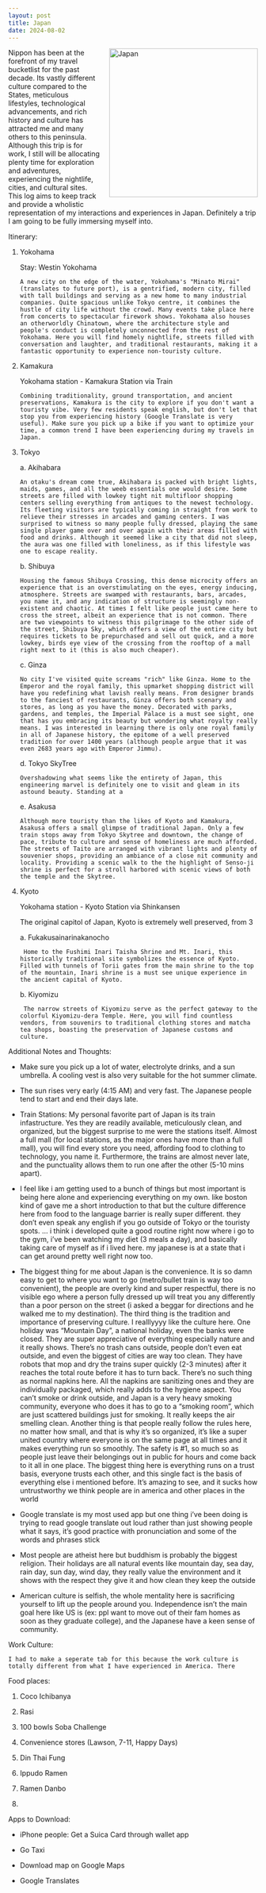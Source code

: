 ```yaml
---
layout: post
title: Japan
date: 2024-08-02
---
```


<div style="float: right; margin-left: 1rem; margin-bottom: 1rem;">
  <img src="/Pictures/Kyoto.jpg" alt="Japan" width="300" />
</div>

Nippon has been at the forefront of my travel bucketlist for the past decade. Its vastly different culture compared to the States, meticulous lifestyles, technological advancements, and rich history and culture has attracted me and many others to this peninsula. Although this trip is for work, I still will be allocating plenty time for exploration and adventures, experiencing the nightlife, cities, and cultural sites. This log aims to keep track and provide a wholistic representation of my interactions and experiences in Japan. Definitely a trip I am going to be fully immersing myself into. 

Itinerary:

 1. Yokohama

    Stay: Westin Yokohama
    
        A new city on the edge of the water, Yokohama's "Minato Mirai" (translates to future port), is a gentrified, modern city, filled with tall buildings and serving as a new home to many industrial companies. Quite spacious unlike Tokyo centre, it combines the hustle of city life without the crowd. Many events take place here from concerts to spectacular firework shows. Yokohama also houses an otherworldly Chinatown, where the architecture style and people's conduct is completely unconnected from the rest of Yokohama. Here you will find homely nightlife, streets filled with conversation and laughter, and traditional restaurants, making it a fantastic opportunity to experience non-touristy culture.

2.  Kamakura

    Yokohama station - Kamakura Station via Train

        Combining traditionality, ground transportation, and ancient preservations, Kamakura is the city to explore if you don't want a touristy vibe. Very few residents speak english, but don't let that stop you from experiencing history (Google Translate is very useful). Make sure you pick up a bike if you want to optimize your time, a common trend I have been experiencing during my travels in Japan.  

3.  Tokyo

    a. Akihabara

        An otaku's dream come true, Akihabara is packed with bright lights, maids, games, and all the weeb essentials one would desire. Some streets are filled with lowkey tight nit multifloor shopping centers selling everything from antiques to the newest technology. Its fleeting visitors are typically coming in straight from work to relieve their stresses in arcades and gaming centers. I was surprised to witness so many people fully dressed, playing the same single player game over and over again with their areas filled with food and drinks. Although it seemed like a city that did not sleep, the aura was one filled with loneliness, as if this lifestyle was one to escape reality. 

    b. Shibuya

        Housing the famous Shibuya Crossing, this dense microcity offers an experience that is an overstimulating on the eyes, energy inducing, atmosphere. Streets are swamped with restaurants, bars, arcades, you name it, and any indication of structure is seemingly non-existent and chaotic. At times I felt like people just came here to cross the street, albeit an experience that is not common. There are two viewpoints to witness this pilgrimage to the other side of the street, Shibuya Sky, which offers a view of the entire city but requires tickets to be prepurchased and sell out quick, and a more lowkey, birds eye view of the crossing from the rooftop of a mall right next to it (this is also much cheaper).

    c. Ginza
    
        No city I've visited quite screams "rich" like Ginza. Home to the Emperor and the royal family, this upmarket shopping district will have you redefining what lavish really means. From designer brands to the fanciest of restaurants, Ginza offers both scenary and stores, as long as you have the money. Decorated with parks, gardens, and temples, the Imperial Palace is a must see sight, one that has you embracing its beauty but wondering what royalty really means. I was interested in learning there is only one royal family in all of Japanese history, the epitome of a well preserved tradition for over 1400 years (although people argue that it was even 2683 years ago with Emperor Jimmu).

    d. Tokyo SkyTree

        Overshadowing what seems like the entirety of Japan, this engineering marvel is definitely one to visit and gleam in its astound beauty. Standing at a 

    e. Asakusa

        Although more touristy than the likes of Kyoto and Kamakura, Asakusa offers a small glimpse of traditional Japan. Only a few train stops away from Tokyo Skytree and downtown, the change of pace, tribute to culture and sense of homeliness are much afforded. The streets of Taito are arranged with vibrant lights and plenty of souvenier shops, providing an ambiance of a close nit community and locality. Providing a scenic walk to the the highlight of Senso-ji shrine is perfect for a stroll harbored with scenic views of both the temple and the Skytree. 

4. Kyoto
    
    Yokohama station - Kyoto Station via Shinkansen

    The original capitol of Japan, Kyoto is extremely well preserved, from 3

    a. Fukakusainarinakanocho

        Home to the Fushimi Inari Taisha Shrine and Mt. Inari, this historically traditional site symbolizes the essence of Kyoto. Filled with tunnels of Torii gates from the main shrine to the top of the mountain, Inari shrine is a must see unique experience in the ancient capital of Kyoto.

    b. Kiyomizu

        The narrow streets of Kiyomizu serve as the perfect gateway to the colorful Kiyomizu-dera Temple. Here, you will find countless vendors, from souvenirs to traditional clothing stores and matcha tea shops, boasting the preservation of Japanese customs and culture. 

Additional Notes and Thoughts:

- Make sure you pick up a lot of water, electrolyte drinks, and a sun umbrella. A cooling vest is also very suitable for the hot summer climate. 

- The sun rises very early (4:15 AM) and very fast. The Japanese people tend to start and end their days late.

- Train Stations: My personal favorite part of Japan is its train infastructure. Yes they are readily available, meticulously clean, and organized, but the biggest surprise to me were the stations itself. Almost a full mall (for local stations, as the major ones have more than a full mall), you will find every store you need, affording food to clothing to technology, you name it. Furthermore, the trains are almost never late, and the punctuality allows them to run one after the other (5-10 mins apart).

- I feel like i am getting used to a bunch of things but most important is being here alone and experiencing everything on my own. like boston kind of gave me a short introduction to that but the culture difference here from food to the language barrier is really super different. they don’t even speak any english if you go outside of Tokyo or the touristy spots. … i think i developed quite a good routine right now where i go to the gym, i’ve been watching my diet (3 meals a day), and basically taking care of myself as if i lived here. my japanese is at a state that i can get around pretty well right now too. 

- The biggest thing for me about Japan is the convenience. It is so damn easy to get to where you want to go (metro/bullet train is way too convenient), the people are overly kind and super respectful, there is no visible ego where a person fully dressed up will treat you any differently than a poor person on the street (i asked a beggar for directions and he walked me to my destination). The third thing is the tradition and importance of preserving culture. I realllyyyy like the culture here. One holiday was “Mountain Day”, a national holiday, even the banks were closed. They are super appreciative of everything especially nature and it really shows. There’s no trash cans outside, people don’t even eat outside, and even the biggest of cities are way too clean. They have robots that mop and dry the trains super quickly (2-3 minutes) after it reaches the total route before it has to turn back. There’s no such thing as normal napkins here. All the napkins are sanitizing ones and they are individually packaged, which really adds to the hygiene aspect. You can’t smoke or drink outside, and Japan is a very heavy smoking community, everyone who does it has to go to a “smoking room”, which are just scattered buildings just for smoking. It really keeps the air smelling clean. Another thing is that people really follow the rules here, no matter how small, and that is why it’s so organized, it’s like a super united country where everyone is on the same page at all times and it makes everything run so smoothly. The safety is #1, so much so as people just leave their belongings out in public for hours and come back to it all in one place. The biggest thing here is everything runs on a trust basis, everyone trusts each other, and this single fact is the basis of everything else i mentioned before. It’s amazing to see, and it sucks how untrustworthy we think people are in america and other places in the world

- Google translate is my most used app but one thing i’ve been doing is trying to read google translate out loud rather than just showing people what it says, it’s good practice with pronunciation and some of the words and phrases stick

- Most people are atheist here but buddhism is probably the biggest religion. Their holidays are all natural events like mountain day, sea day, rain day, sun day, wind day, they really value the environment and it shows with the respect they give it and how clean they keep the outside

- American culture is selfish, the whole mentality here is sacrificing yourself to lift up the people around you. Independence isn’t the main goal here like US is (ex: ppl want to move out of their fam homes as soon as they graduate college), and the Japanese have a keen sense of community.

Work Culture:

    I had to make a seperate tab for this because the work culture is totally different from what I have experienced in America. There 

Food places:

1. Coco Ichibanya

2. Rasi

4. 100 bowls Soba Challenge

5. Convenience stores (Lawson, 7-11, Happy Days)

6. Din Thai Fung

7. Ippudo Ramen

8. Ramen Danbo

9. 

Apps to Download:

- iPhone people: Get a Suica Card through wallet app

- Go Taxi

- Download map on Google Maps

- Google Translates


